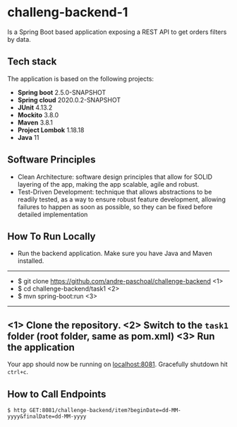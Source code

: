 # challeng-backend-1
Is a Spring Boot based application exposing a REST API to get orders 
filters by data.

## Tech stack
The application is based on the following projects:

* **Spring boot** 2.5.0-SNAPSHOT
* **Spring cloud** 2020.0.2-SNAPSHOT
* **JUnit** 4.13.2
* **Mockito** 3.8.0
* **Maven** 3.8.1
* **Project Lombok** 1.18.18
* **Java** 11

## Software Principles
* Clean Architecture: software design principles that allow for SOLID layering of the app, making the app scalable, agile and robust.
* Test-Driven Development: technique that allows abstractions to be readily tested, as a way to ensure robust feature development, allowing failures to happen as soon as possible, so they can be fixed before detailed implementation

## How To Run Locally
* Run the backend application. Make sure you have Java and Maven installed.
----
* $ git clone https://github.com/andre-paschoal/challenge-backend  <1>
* $ cd challenge-backend/task1 <2>
* $ mvn spring-boot:run <3>
----
<1> Clone the repository.
<2> Switch to the `task1` folder (root folder, same as pom.xml)
<3> Run the application
----
Your app should now be running on [localhost:8081](http://localhost:8081/).
Gracefully shutdown hit `ctrl+c`.

## How to Call Endpoints
`$ http GET:8081/challenge-backend/item?beginDate=dd-MM-yyyy&finalDate=dd-MM-yyyy`
